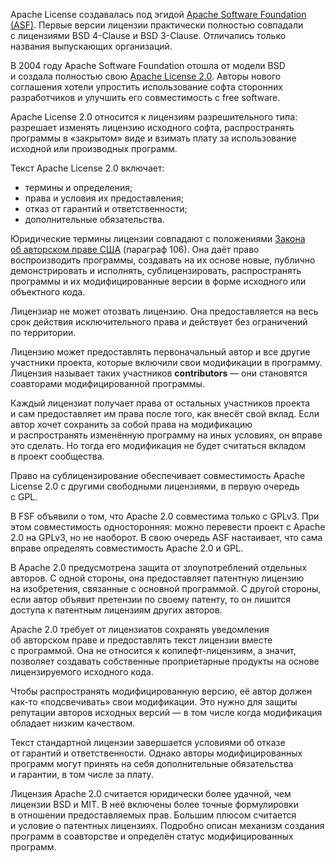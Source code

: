 Apache License создавалась под эгидой [Apache Software Foundation (ASF)](https://ru.wikipedia.org/wiki/Apache_Software_Foundation). Первые версии лицензии практически полностью совпадали с лицензиями BSD 4-Clause и BSD 3-Clause. Отличались только названия выпускающих организаций.

В 2004 году Apache Software Foundation отошла от модели BSD и создала полностью свою [Apache License 2.0](https://www.apache.org/licenses/LICENSE-2.0). Авторы нового соглашения хотели упростить использование софта сторонних разработчиков и улучшить его совместимость с free software.

Apache License 2.0 относится к лицензиям разрешительного типа: разрешает изменять лицензию исходного софта, распространять программы в «закрытом» виде и взимать плату за использование исходной или производных программ.

Текст Apache License 2.0 включает:

- термины и определения;
- права и условия их предоставления;
- отказ от гарантий и ответственности;
- дополнительные обязательства.

Юридические термины лицензии совпадают с положениями [Закона об авторском праве США](https://en.wikisource.org/wiki/Copyright_Act_of_1976) (параграф 106). Она даёт право воспроизводить программы, создавать на их основе новые, публично демонстрировать и исполнять, сублицензировать, распространять программы и их модифицированные версии в форме исходного или объектного кода.

Лицензиар не может отозвать лицензию. Она предоставляется на весь срок действия исключительного права и действует без ограничений по территории.

Лицензию может предоставлять первоначальный автор и все другие участники проекта, которые включили свои модификации в программу. Лицензия называет таких участников **contributors** — они становятся соавторами модифицированной программы.

Каждый лицензиат получает права от остальных участников проекта и сам предоставляет им права после того, как внесёт свой вклад. Если автор хочет сохранить за собой права на модификацию и распространять изменённую программу на иных условиях, он вправе это сделать. Но тогда его модификация не будет считаться вкладом в проект сообщества.

Право на сублицензирование обеспечивает совместимость Apache License 2.0 с другими свободными лицензиями, в первую очередь с GPL.

В FSF объявили о том, что Apache 2.0 совместима только с GPLv3. При этом совместимость односторонняя: можно перевести проект с Apache 2.0 на GPLv3, но не наоборот. В свою очередь ASF настаивает, что сама вправе определять совместимость Apache 2.0 и GPL.

В Apache 2.0 предусмотрена защита от злоупотреблений отдельных авторов. С одной стороны, она предоставляет патентную лицензию на изобретения, связанные с основной программой. С другой стороны, если автор объявит претензии по своему патенту, то он лишится доступа к патентным лицензиям других авторов.

Apache 2.0 требует от лицензиатов сохранять уведомления об авторском праве и предоставлять текст лицензии вместе с программой. Она не относится к копилефт-лицензиям, а значит, позволяет создавать собственные проприетарные продукты на основе лицензируемого исходного кода.

Чтобы распространять модифицированную версию, её автор должен как-то «подсвечивать» свои модификации. Это нужно для защиты репутации авторов исходных версий — в том числе когда модификация обладает низким качеством.

Текст стандартной лицензии завершается условиями об отказе от гарантий и ответственности. Однако авторы модифицированных программ могут принять на себя дополнительные обязательства и гарантии, в том числе за плату.

Лицензия Apache 2.0 считается юридически более удачной, чем лицензии BSD и MIT. В неё включены более точные формулировки в отношении предоставляемых прав. Большим плюсом считается и условие о патентных лицензиях. Подробно описан механизм создания программ в соавторстве и определён статус модифицированных программ.